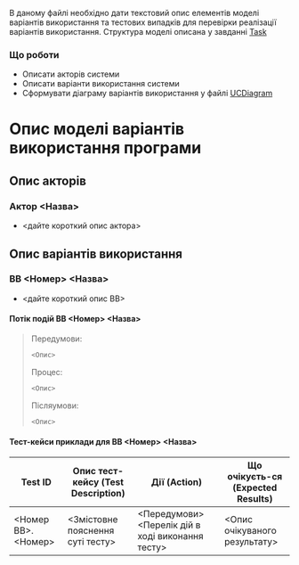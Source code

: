 В даному файлі необхідно дати текстовий опис елементів моделі варіантів використання та тестових випадків для перевірки реалізації варіантів використання.
Структура моделі описана у завданні [Task]

### Що роботи

 - Описати акторів системи
 - Описати варіанти використання системи
 - Сформувати діаграму варіантів використання у файлі [UCDiagram]

# Опис моделі варіантів використання програми

## Опис акторів

### Актор <Назва>
 - <дайте короткий опис актора>
 
## Опис варіантів використання

### ВВ <Номер> <Назва>
  - <дайте короткий опис ВВ>
  
#### Потік подій ВВ <Номер> <Назва>

> Передумови: 
> ```sh
> <Опис>
> ```
> Процес: 
> ```sh
> <Опис>
> ```
> 
> Післяумови: 
> ```sh
> <Опис>
> ```

#### Тест-кейси приклади для ВВ <Номер> <Назва>

| Test ID | Опис тест-кейсу (Test Description) | Дії (Action) | Що очікуєть-ся (Expected Results) |
| ------ | ------ | ------ | ------ |
| <Номер ВВ>.<Номер> | <Змістовне пояснення суті тесту>	| <Передумови><Перелік дій в ході виконання тесту>	 | <Опис очікуваного результату> |

[//]: # (Нижче наведені посилання, які використовуються в тексті)


   [Task]: <https://mix.sumdu.edu.ua/study/forum/185/show/413761?init_from=413761>
   [UCDiagram]: <https://drive.google.com/file/d/1w1u7GFtjviYnltZdpP4IRn0Mg9JNp6aR/view?usp=sharing>

